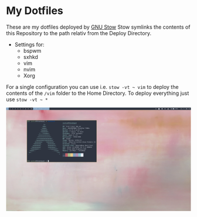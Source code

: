 # My Dotfiles

These are my dotfiles deployed by [GNU Stow](https://www.gnu.org/software/stow/)
Stow symlinks the contents of this Repository to the path relativ from the Deploy Directory.

- Settings for:
	- bspwm
	- sxhkd
	- vim
	- nvim
	- Xorg

For a single configuration you can use i.e. `stow -vt ~ vim` to deploy the contents of the `/vim` folder to the Home Directory.
To deploy everything just use `stow -vt ~ *`

![Screenshot](image/desktop_screenshot_0.png)
